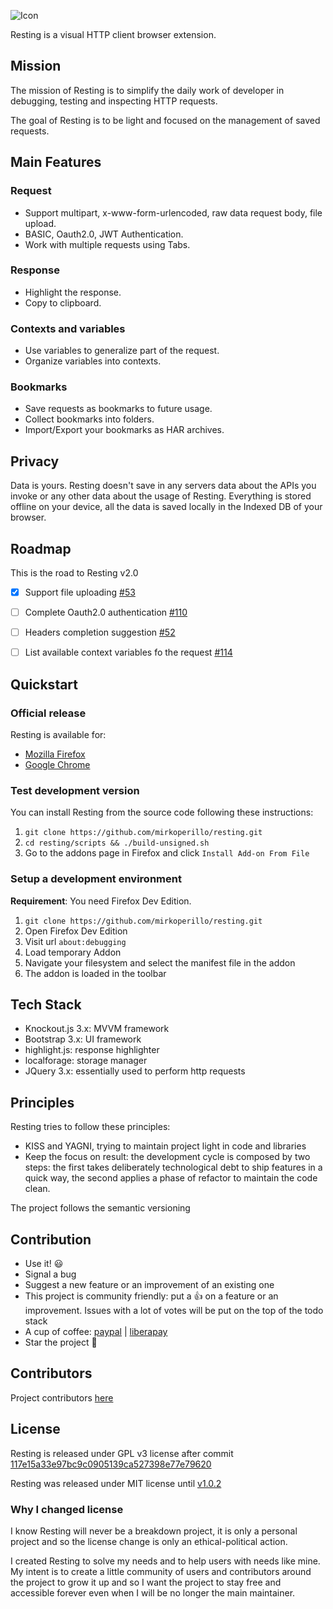 ![Icon](src/icons/letter-r_64.png)

Resting is a visual HTTP client browser extension.

## Mission
The mission of Resting is to simplify the daily work of developer in debugging, testing and inspecting HTTP requests.

The goal of Resting is to be light and focused on the management of saved requests.

## Main Features

### Request
* Support multipart, x-www-form-urlencoded, raw data request body, file upload.
* BASIC, Oauth2.0, JWT  Authentication.
* Work with multiple requests using Tabs.

### Response
* Highlight the response.
* Copy to clipboard.

### Contexts and variables
* Use variables to generalize part of the request.
* Organize variables into contexts.

### Bookmarks
* Save requests as bookmarks to future usage.
* Collect bookmarks into folders.
* Import/Export your bookmarks as HAR archives.


## Privacy
Data is yours.
Resting doesn't save in any servers data about the APIs you invoke or any other data about the usage of Resting.
Everything is stored offline on your device, all the data is saved locally in the Indexed DB of your browser.

## Roadmap
This is the road to Resting v2.0

- [x] Support file uploading [#53](https://github.com/mirkoperillo/resting/issues/53)
- [ ] Complete Oauth2.0 authentication [#110](https://github.com/mirkoperillo/resting/issues/110)
- [ ] Headers completion suggestion [#52](https://github.com/mirkoperillo/resting/issues/52)
- [ ] List available context variables fo the request [#114](https://github.com/mirkoperillo/resting/issues/114)


## Quickstart

### Official release

Resting is available for:
* [Mozilla Firefox](https://addons.mozilla.org/en-US/firefox/addon/resting?utm_source=github.com)
* [Google Chrome](https://chrome.google.com/webstore/detail/resting/egklacbpeeiooeclkpghepnohaidpeok?hl=en&authuser=0)

### Test development version 

You can install Resting from the source code following these instructions:

1. `git clone https://github.com/mirkoperillo/resting.git`
2. `cd resting/scripts && ./build-unsigned.sh`
3. Go to the addons page in Firefox and click `Install Add-on From File`

### Setup a development environment

**Requirement**: You need Firefox Dev Edition.

1. `git clone https://github.com/mirkoperillo/resting.git`
2. Open Firefox Dev Edition
3. Visit url `about:debugging`
4. Load temporary Addon
5. Navigate your filesystem and select the manifest file in the addon
6. The addon is loaded in the toolbar


## Tech Stack
* Knockout.js 3.x: MVVM framework
* Bootstrap 3.x: UI framework
* highlight.js: response highlighter
* localforage: storage manager
* JQuery 3.x:  essentially used to perform http requests

## Principles
Resting tries to follow these principles:
* KISS and YAGNI, trying to maintain project light in code and libraries
* Keep the focus on result: the development cycle is composed by two steps: the first takes deliberately technological debt to ship features in a quick way, the second applies a phase of refactor to maintain the code clean.

The project follows the semantic versioning

## Contribution

* Use it! :smiley:
* Signal a bug
* Suggest a new feature or an improvement of an existing one
* This project is community friendly: put a :+1: on a feature or an improvement. Issues with a lot of votes will be put on the top of the todo stack 
* A cup of coffee: [paypal](https://www.paypal.me/owlcodesw) | [liberapay](https://liberapay.com/mirkoperillo)
* Star the project :star2:

## Contributors

Project contributors [here](CONTRIBUTORS.md)

## License

Resting is released under GPL v3 license after commit [117e15a33e97bc9c0905139ca527398e77e79620](https://github.com/mirkoperillo/resting/commit/117e15a33e97bc9c0905139ca527398e77e79620)

Resting was released under MIT license until [v1.0.2](https://github.com/mirkoperillo/resting/releases/tag/1.0.2)

### Why I changed license

I know Resting will never be a breakdown project, it is only a personal project and so the license change is only an ethical-political action.

I created Resting to solve my needs and to help users with needs like mine. My intent is to create a little community of users and contributors around the project to grow it up and so I want the project to stay free and accessible forever even when I will be no longer the main maintainer.
